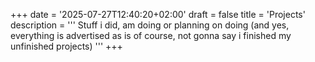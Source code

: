 +++
date = '2025-07-27T12:40:20+02:00'
draft = false
title = 'Projects'
description = '''
Stuff i did, am doing or planning on doing (and yes, everything is advertised
as is of course, not gonna say i finished my unfinished projects)
'''
+++
